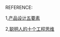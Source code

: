 REFERENCE:

1,[产品设计五要素](https://zhuanlan.zhihu.com/p/188261846)

2,[聪明人的十个工程思维](https://www.toutiao.com/i6765706057827238411/)
